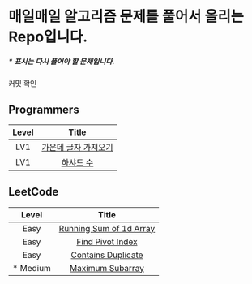 # 매일매일 알고리즘 문제를 풀어서 올리는 Repo입니다.

##### \* 표시는 다시 풀어야 할 문제입니다.

커밋 확인

## Programmers

| Level |                                                                                          Title                                                                                          |
| :---: | :-------------------------------------------------------------------------------------------------------------------------------------------------------------------------------------: |
|  LV1  | [가운데 글자 가져오기](https://github.com/Anjiwoong/Algorithm_TIL/blob/main/Programmers/LV1/%EA%B0%80%EC%9A%B4%EB%8D%B0%20%EA%B8%80%EC%9E%90%20%EA%B0%80%EC%A0%B8%EC%98%A4%EA%B8%B0.js) |
|  LV1  |                              [하샤드 수](https://github.com/Anjiwoong/Algorithm_TIL/blob/main/Programmers/LV1/%ED%95%98%EC%83%A4%EB%93%9C%20%EC%88%98.js)                               |

## LeetCode

|   Level   |                                                              Title                                                               |
| :-------: | :------------------------------------------------------------------------------------------------------------------------------: |
|   Easy    | [Running Sum of 1d Array](https://github.com/Anjiwoong/Algorithm_TIL/blob/main/LeetCode/Easy/Running%20Sum%20of%201d%20Array.js) |
|   Easy    |          [Find Pivot Index](https://github.com/Anjiwoong/Algorithm_TIL/blob/main/LeetCode/Easy/Find%20Pivot%20Index.js)          |
|   Easy    |         [Contains Duplicate](https://github.com/Anjiwoong/Algorithm_TIL/blob/main/LeetCode/Easy/Contains%20Duplicate.js)         |
| \* Medium |          [Maximum Subarray](https://github.com/Anjiwoong/Algorithm_TIL/blob/main/LeetCode/Medium/Maximum%20Subarray.js)          |
